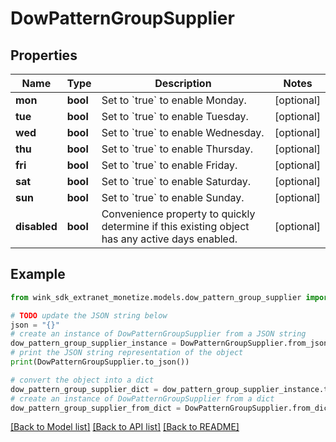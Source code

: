 # DowPatternGroupSupplier


## Properties

Name | Type | Description | Notes
------------ | ------------- | ------------- | -------------
**mon** | **bool** | Set to &#x60;true&#x60; to enable Monday. | [optional] 
**tue** | **bool** | Set to &#x60;true&#x60; to enable Tuesday. | [optional] 
**wed** | **bool** | Set to &#x60;true&#x60; to enable Wednesday. | [optional] 
**thu** | **bool** | Set to &#x60;true&#x60; to enable Thursday. | [optional] 
**fri** | **bool** | Set to &#x60;true&#x60; to enable Friday. | [optional] 
**sat** | **bool** | Set to &#x60;true&#x60; to enable Saturday. | [optional] 
**sun** | **bool** | Set to &#x60;true&#x60; to enable Sunday. | [optional] 
**disabled** | **bool** | Convenience property to quickly determine if this existing object has any active days enabled. | [optional] 

## Example

```python
from wink_sdk_extranet_monetize.models.dow_pattern_group_supplier import DowPatternGroupSupplier

# TODO update the JSON string below
json = "{}"
# create an instance of DowPatternGroupSupplier from a JSON string
dow_pattern_group_supplier_instance = DowPatternGroupSupplier.from_json(json)
# print the JSON string representation of the object
print(DowPatternGroupSupplier.to_json())

# convert the object into a dict
dow_pattern_group_supplier_dict = dow_pattern_group_supplier_instance.to_dict()
# create an instance of DowPatternGroupSupplier from a dict
dow_pattern_group_supplier_from_dict = DowPatternGroupSupplier.from_dict(dow_pattern_group_supplier_dict)
```
[[Back to Model list]](../README.md#documentation-for-models) [[Back to API list]](../README.md#documentation-for-api-endpoints) [[Back to README]](../README.md)


